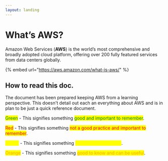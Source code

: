 ```yaml
---
layout: landing
---
```


# What’s AWS?

Amazon Web Services (**AWS**) is the world’s most comprehensive and broadly adopted cloud platform, offering over 200 fully featured services from data centers globally.

{% embed url="https://aws.amazon.com/what-is-aws/" %}

## How to read this doc.

The document has been prepared keeping AWS from a learning perspective. This doesn't detail out each an everything about AWS and is in plan to be just a quick reference document.

<mark style="color:green;">Green</mark> - This signifies something <mark style="color:green;">good and important to remember</mark>.

<mark style="color:red;">Red</mark> - This signifies something <mark style="color:red;">not a good practice and important to remember</mark>. <mark style="color:red;"></mark>&#x20;

<mark style="color:yellow;">Yellow</mark> - This signifies something <mark style="color:yellow;">very important to note</mark>.

<mark style="color:orange;">Orange</mark> - This signifies something <mark style="color:orange;">good to know and can be useful</mark>.

